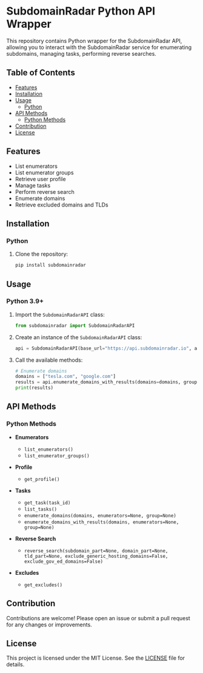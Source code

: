 # SubdomainRadar Python API Wrapper

This repository contains Python wrapper for the SubdomainRadar API, allowing you to interact with the SubdomainRadar service for enumerating subdomains, managing tasks, performing reverse searches.

## Table of Contents

- [Features](#features)
- [Installation](#installation)
- [Usage](#usage)
  - [Python](#python)
- [API Methods](#api-methods)
  - [Python Methods](#python-methods)
- [Contribution](#contribution)
- [License](#license)

## Features

- List enumerators
- List enumerator groups
- Retrieve user profile
- Manage tasks
- Perform reverse search
- Enumerate domains
- Retrieve excluded domains and TLDs

## Installation

### Python

1. Clone the repository:

    ```sh
    pip install subdomainradar
    ```

## Usage

### Python 3.9+

1. Import the `SubdomainRadarAPI` class:

    ```python
    from subdomainradar import SubdomainRadarAPI
    ```

2. Create an instance of the `SubdomainRadarAPI` class:

    ```python
    api = SubdomainRadarAPI(base_url="https://api.subdomainradar.io", api_key="YOUR_API_KEY")
    ```

3. Call the available methods:

    ```python
    # Enumerate domains
    domains = ["tesla.com", "google.com"]
    results = api.enumerate_domains_with_results(domains=domains, group="Fast")
    print(results)
    ```

## API Methods

### Python Methods

- **Enumerators**
  - `list_enumerators()`
  - `list_enumerator_groups()`
  
- **Profile**
  - `get_profile()`
  
- **Tasks**
  - `get_task(task_id)`
  - `list_tasks()`
  - `enumerate_domains(domains, enumerators=None, group=None)`
  - `enumerate_domains_with_results(domains, enumerators=None, group=None)`
  
- **Reverse Search**
  - `reverse_search(subdomain_part=None, domain_part=None, tld_part=None, exclude_generic_hosting_domains=False, exclude_gov_ed_domains=False)`
  
- **Excludes**
  - `get_excludes()`

## Contribution

Contributions are welcome! Please open an issue or submit a pull request for any changes or improvements.

## License

This project is licensed under the MIT License. See the [LICENSE](LICENSE) file for details.
